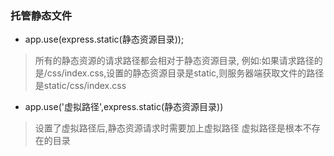 ### 托管静态文件
* app.use(express.static(静态资源目录));

> 所有的静态资源的请求路径都会相对于静态资源目录,
> 例如:如果请求路径的是/css/index.css,设置的静态资源目录是static,则服务器端获取文件的路径是static/css/index.css

* app.use('虚拟路径',express.static(静态资源目录))

> 设置了虚拟路径后,静态资源请求时需要加上虚拟路径
> 虚拟路径是根本不存在的目录 